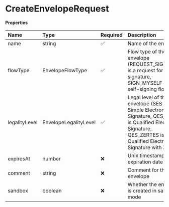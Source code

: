 # CreateEnvelopeRequest

**Properties**

| Name          | Type                  | Required | Description                                                                                                                                                             |
| :------------ | :-------------------- | :------- | :---------------------------------------------------------------------------------------------------------------------------------------------------------------------- |
| name          | string                | ✅       | Name of the envelope                                                                                                                                                    |
| flowType      | EnvelopeFlowType      | ✅       | Flow type of the envelope (REQUEST_SIGNATURE is a request for signature, SIGN_MYSELF is a self-signing flow)                                                            |
| legalityLevel | EnvelopeLegalityLevel | ✅       | Legal level of the envelope (SES is Simple Electronic Signature, QES_EIDAS is Qualified Electronic Signature, QES_ZERTES is Qualified Electronic Signature with Zertes) |
| expiresAt     | number                | ❌       | Unix timestamp of the expiration date                                                                                                                                   |
| comment       | string                | ❌       | Comment for the envelope                                                                                                                                                |
| sandbox       | boolean               | ❌       | Whether the envelope is created in sandbox mode                                                                                                                         |
